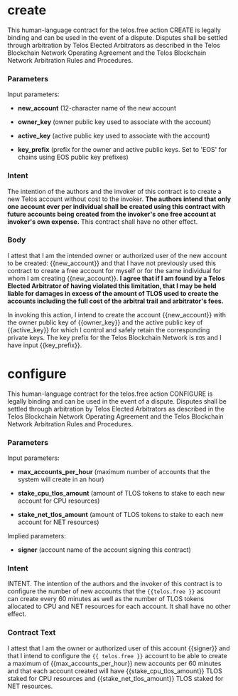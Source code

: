 <h1 class="contract">create</h1>

This human-language contract for the telos.free action CREATE is legally binding and can be used in the event of a dispute. Disputes shall be settled through arbitration by Telos Elected Arbitrators as described in the Telos Blockchain Network Operating Agreement and the Telos Blockchain Network Arbitration Rules and Procedures.

### Parameters

Input parameters:

* **new_account** (12-character name of the new account

* **owner_key** (owner public key used to associate with the account)

* **active_key** (active public key used to associate with the account)

* **key_prefix** (prefix for the owner and active public keys. Set to 'EOS' for chains using EOS public key prefixes)

### Intent

The intention of the authors and the invoker of this contract is to create a new Telos account without cost to the invoker. **The authors intend that only one account ever per individual shall be created using this contract with future accounts being created from the invoker's one free account at invoker's own expense.** This contract shall have no other effect.

### Body

I attest that I am the intended owner or authorized user of the new account to be created: {{new_account}} and that I have not previously used this contract to create a free account for myself or for the same individual for whom I am creating {{new_account}}. **I agree that if I am found by a Telos Elected Arbitrator of having violated this limitation, that I may be held liable for damages in excess of the amount of TLOS used to create the accounts including the full cost of the arbitral trail and arbitrator's fees.**

In invoking this action, I intend to create the account {{new_account}} with the owner public key of {{owner_key}} and the active public key of {{active_key}} for which I control and safely retain the corresponding private keys. The key prefix for the Telos Blockchain Network is `EOS` and I have input {{key_prefix}}.

<h1 class ="contract">configure</h1>

This human-language contract for the telos.free action CONFIGURE is legally binding and can be used in the event of a dispute. Disputes shall be settled through arbitration by Telos Elected Arbitrators as described in the Telos Blockchain Network Operating Agreement and the Telos Blockchain Network Arbitration Rules and Procedures.

### Parameters

Input parameters:

* **max_accounts_per_hour** (maximum number of accounts that the system will create in an hour)

* **stake_cpu_tlos_amount** (amount of TLOS tokens to stake to each new account for CPU resources)

* **stake_net_tlos_amount** (amount of TLOS tokens to stake to each new account for NET resources)

Implied parameters:

* **signer** (account name of the account signing this contract)

### Intent

INTENT. The intention of the authors and the invoker of this contract is to configure the number of new accounts that the `{{telos.free }}` account can create every 60 minutes as well as the number of TLOS tokens allocated to CPU and NET resources for each account. It shall have no other effect.

### Contract Text

I attest that I am the owner or authorized user of this account {{signer}} and that I intend to configure the `{{ telos.free }}` account to be able to create a maximum of {{max_accounts_per_hour}} new accounts per 60 minutes and that each account created will have {{stake_cpu_tlos_amount}} TLOS staked for CPU resources and {{stake_net_tlos_amount}} TLOS staked for NET resources.
